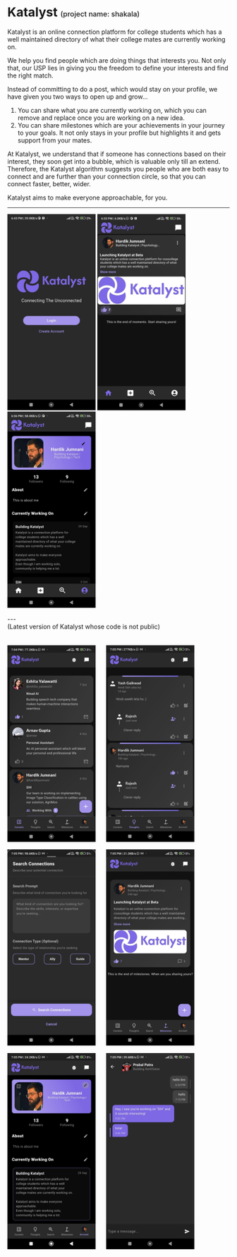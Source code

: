 # Katalyst <span style="font-size: 1rem; font-weight: 500;">(project name: shakala)</span>

Katalyst is an online connection platform for college students which has a well maintained directory of what their college mates are currently working on. 

We help you find people which are doing things that interests you. 
Not only that, our USP lies in giving you the freedom to define your interests and find the right match. 

Instead of committing to do a post, which would stay on your profile, we have given you two ways to open up and grow... 
1. You can share what you are currently working on, which you can remove and replace once you are working on a new idea. 
2. You can share milestones which are your achievements in your journey to your goals. It not only stays in your profile but highlights it and gets support from your mates. 

At Katalyst, we understand that if someone has connections based on their interest, they soon get into a bubble, which is valuable only till an extend. 
Therefore, the Katalyst algorithm suggests you people who are both easy to connect and are further than your connection circle, so that you can connect faster, better, wider. 

Katalyst aims to make everyone approachable, for you.

---

<img src="assets/front_page.jpg" alt="Front Page" width="200"/>
<img src="assets/home_page.jpg" alt="Home Page" width="200"/>
<img src="assets/account_page.jpg" alt="Account Page" width="200"/>

--- <br>
(Latest version of Katalyst whose code is not public)
<br><br><br>
<img src="assets/new_home_page.jpg" alt="New Home Page" width="200"/><span style="padding: 10px"></span>
<img src="assets/new_thoughts_page.jpg" alt="New Thoughts Page" width="200"/>

<img src="assets/new_connections_page.jpg" alt="New Connections Page" width="200"/><span style="padding: 10px"></span>
<img src="assets/new_milestones_page.jpg" alt="New Milestones Page" width="200"/>

<img src="assets/new_account_page.jpg" alt="New Account Page" width="200"/><span style="padding: 10px"></span>
<img src="assets/new_chat_page.jpg" alt="New Chat Page" width="200"/>
